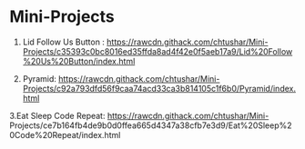 # Mini-Projects

1. Lid Follow Us Button : https://rawcdn.githack.com/chtushar/Mini-Projects/c35393c0bc8016ed35ffda8ad4f42e0f5aeb17a9/Lid%20Follow%20Us%20Button/index.html

2. Pyramid: https://rawcdn.githack.com/chtushar/Mini-Projects/c92a793dfd56f9caa74acd33ca3b814105c1f6b0/Pyramid/index.html

  3.Eat Sleep Code Repeat: https://rawcdn.githack.com/chtushar/Mini-  Projects/ce7b164fb4de9b0d0ffea665d4347a38cfb7e3d9/Eat%20Sleep%20Code%20Repeat/index.html
